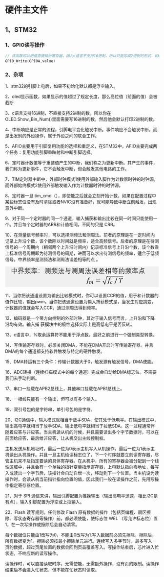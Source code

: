 # 硬件主文件

## 1、STM32

### 1、GPIO读写操作

```c
// 该函数可以把值直接赋给寄存器，因为c语言不支持16进制，所以只能写成2进制的形式，如0x0001(STM32是32位)，可以对其进行按位取反的方式 如~。
GPIO_Write(GPIOA,value) 
```

### 2、杂项

1、stm32的引脚上电后，如果不初始化默认都是浮空输入。

2、oled显示函数，如果显示的值超过了规定长度，那么高位值（前面的值）会被截断

3、c语言支持16进制，不直接支持2进制的数。所以你在 OLED.Show_Bin_Num()里面需要写16进制的数，然后他会默认打印2进制的数。

4、中断响应是正常的流程，引脚电平变化触发中断。事件响应不会触发中断，而是出发别的外设操作，属于外设之间的联合工作。

5、AFIO主要用于引脚复用功能的选择和重定义，在STM32中，AFIO主要完成两个任务：复用功能引脚重映射和中断引脚选择。

6、定时器计数值等于重装值产生的中断，我们称之为更新中断。其产生的事件，我们称为更新事件，它不会触发中断，但会触发其他电路的工作。

7、TIM定时器中断中，外部时钟模式1使用外部输入脚作为计数器时钟的时钟源，而外部始终模式2使用外部触发输入作为计数器时钟的时钟源。

8、定时器一旦  tim_cmd（），即使能之后就会立刻开始计数，如果在配置过程中某些标志位没有及时清除或者NVIC没有准备好，就可能导致中断立刻触发，出现意外中断。

9、对于同一个定时器的同一个通道，输入捕获和输出比较在同一时间只能使用一个。并且每个定时器的ARR和计值相同，不同的只是 CRR。

10、在测量信号频率时，可以选择测频法和测周法。前者的原理是在一定时间内记录上升沿个数，该个数除以时间就是频率，适合高频信号。后者的原理是在待测信号的一个周期内（相邻两个上升沿时间内）记录标准信号上升沿个数，该个数乘上标准信号周期即为待测信号的周期，进而可以求出待测信号的频率，适合于低频信号。中界频率是测频法和测周法误差相等的点 。

![](./中界频率.png)

11、当你把该通道设置为输出比较模式时，你可以设置CCR的值，用于和计数器的值作比较，输出pwm。当你把该通道设置为输入捕获模式是，当发生对应跳变，计数器的值就会写入CCR，通过测周法得到频率。

12、编码器是一个带方向控制的外部时钟，其对于输入信号而言，上升沿和下降沿均有效。输入捕    获模块中的极性选择实际上是高低电平是否反转。

13、c语言中，%取余运算符不能用于浮点数，最好之前进行一个强制类型转换。

14、写传输寄存器时，必须关闭DMA，不能在DMA开启时写传输寄存器。并且DMA的每个通道都支持软件触发与特定的硬件触发。

15、DMA转运有三个条件：传输计数器大于0，触发源有触发信号，DMA使能。

16、ADC转换（连续扫描模式中的每个通道）完成会自动给DMA标志位。不需要我们去手动判断。

17、串口一挂载在APB2总线上，其他串口挂载在APB1总线上。

18、一根线只能有一个输出，但可以有多个输入。

19、双引号包的是字符串，单引号包的是字符。

20、I2C通信中，输入模式就相当于放手SDA，使其处于低电平。在输出模式中，输出高电平就相当于放手SDA，输出低电平就相当于拉低SDA。这一过程通常伴随着应答与非应答。当主机读从机的时候，并且需要读出多个字节数据时，可以在前面给应答，最后给非应答，让从机交出主线控制权。

主机发送从机地址时，最后一位为0表示主机写入从机操作，最后一位为1表示主机读出从机操作。并且一旦主机给读标志位了，下一个时序就要立刻读寄存器，尽管主机来不及指定要读的具体寄存器。在从机中，所有的寄存器会被分配到一个线性区域中，并且会有一个单独的指针变量指示寄存器，上电默认指向零地址，每写入或读出一个字节后，该指针会自动自增一次，移动到下一个位置。当主机设为读操作时，会读从机当前指针指向位置的值，因此我们一般在读操作之前，先用写操作指定寄存器位置。

21、对于  SPI  通信来讲，输出引脚配置为推挽输出（输出高电平迅速，相比I2C是有点），输入引脚配置为浮空或上拉输入。

22、Flash 读写规则。任何修改  Flash  原有数据的操作（包括页编程、扇区擦除、写状态寄存器等操作）前，都必须使能，使标志位 WEL （写允许标志位）置1，在一次写操作或擦除后会自动清零。

每个数据位只能由1改写为0，不能由0改写为1.写入数据前必须先擦除，擦除后，所有数据变为1。擦除必须按最小擦除单元进行。连续写入多字节时，最多写入一页的数据，超过页尾位置的数据会回到页首覆盖写入。写操作结束后，芯片进入忙状态，不响应新的读写操作。

读操作时，可以直接读取时序，无需使能，无需额外操作，没有页的限制。读操作结束后不会进入忙状态，但不能在忙状态时读取。

